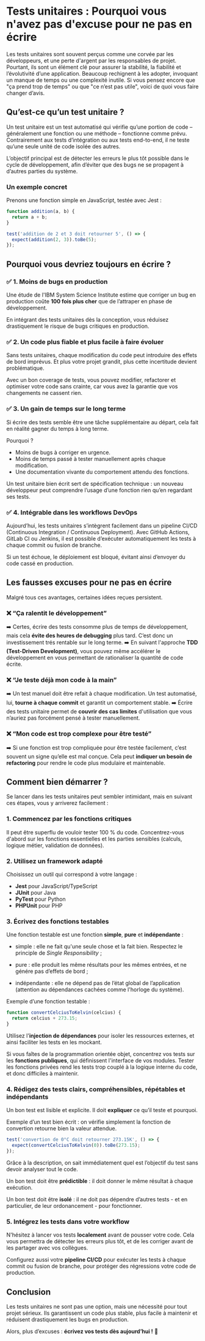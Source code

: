 # Tests unitaires : Pourquoi vous n'avez pas d'excuse pour ne pas en écrire

Les tests unitaires sont souvent perçus comme une corvée par les développeurs, et une perte d'argent par les responsables de projet. Pourtant, ils sont un élément clé pour assurer la stabilité, la fiabilité et l’évolutivité d’une application. Beaucoup rechignent à les adopter, invoquant un manque de temps ou une complexité inutile. Si vous pensez encore que "ça prend trop de temps" ou que "ce n’est pas utile", voici de quoi vous faire changer d’avis.  

## Qu’est-ce qu’un test unitaire ?

Un test unitaire est un test automatisé qui vérifie qu’une portion de code – généralement une fonction ou une méthode – fonctionne comme prévu. Contrairement aux tests d’intégration ou aux tests end-to-end, il ne teste qu’une seule unité de code isolée des autres.  

L’objectif principal est de détecter les erreurs le plus tôt possible dans le cycle de développement, afin d’éviter que des bugs ne se propagent à d’autres parties du système.  

### Un exemple concret

Prenons une fonction simple en JavaScript, testée avec Jest :  

```javascript
function addition(a, b) {
  return a + b;
}

test('addition de 2 et 3 doit retourner 5', () => {
  expect(addition(2, 3)).toBe(5);
});
```  

## Pourquoi vous devriez toujours en écrire ?  

### ✅ 1. Moins de bugs en production  

Une étude de l'IBM System Science Institute estime que corriger un bug en production coûte **100 fois plus cher** que de l’attraper en phase de développement.  

En intégrant des tests unitaires dès la conception, vous réduisez drastiquement le risque de bugs critiques en production.  

### ✅ 2. Un code plus fiable et plus facile à faire évoluer  

Sans tests unitaires, chaque modification du code peut introduire des effets de bord imprévus. Et plus votre projet grandit, plus cette incertitude devient problématique.  

Avec un bon coverage de tests, vous pouvez modifier, refactorer et optimiser votre code sans crainte, car vous avez la garantie que vos changements ne cassent rien.  

### ✅ 3. Un gain de temps sur le long terme  

Si écrire des tests semble être une tâche supplémentaire au départ, cela fait en réalité gagner du temps à long terme.  

Pourquoi ?

- Moins de bugs à corriger en urgence.  
- Moins de temps passé à tester manuellement après chaque modification.  
- Une documentation vivante du comportement attendu des fonctions.  

Un test unitaire bien écrit sert de spécification technique : un nouveau développeur peut comprendre l’usage d’une fonction rien qu’en regardant ses tests.  

### ✅ 4. Intégrable dans les workflows DevOps  

Aujourd’hui, les tests unitaires s’intègrent facilement dans un pipeline CI/CD (Continuous Integration / Continuous Deployment). Avec GitHub Actions, GitLab CI ou Jenkins, il est possible d’exécuter automatiquement les tests à chaque commit ou fusion de branche.

Si un test échoue, le déploiement est bloqué, évitant ainsi d’envoyer du code cassé en production.  

## Les fausses excuses pour ne pas en écrire  

Malgré tous ces avantages, certaines idées reçues persistent.  

### ❌ “Ça ralentit le développement”  

➡️ Certes, écrire des tests consomme plus de temps de développement, mais cela **évite des heures de debugging** plus tard. C’est donc un investissement trés rentable sur le long terme.
➡️ En suivant l'approche **TDD (Test-Driven Development)**, vous pouvez même accélérer le développement en vous permettant de rationaliser la quantité de code écrite.

### ❌ “Je teste déjà mon code à la main”  

➡️ Un test manuel doit être refait à chaque modification. Un test automatisé, lui, **tourne à chaque commit** et garantit un comportement stable.
➡️ Écrire des tests unitaire permet de **couvrir des cas limites** d'utilisation que vous n’auriez pas forcément pensé à tester manuellement.

### ❌ “Mon code est trop complexe pour être testé”  

➡️ Si une fonction est trop compliquée pour être testée facilement, c’est souvent un signe qu’elle est mal conçue. Cela peut **indiquer un besoin de refactoring** pour rendre le code plus modulaire et maintenable.

## Comment bien démarrer ?  

Se lancer dans les tests unitaires peut sembler intimidant, mais en suivant ces étapes, vous y arriverez facilement :  

### 1. Commencez par les fonctions critiques  

Il peut être superflu de vouloir tester 100 % du code. Concentrez-vous d'abord sur les fonctions essentielles et les parties sensibles (calculs, logique métier, validation de données).  

### 2. Utilisez un framework adapté  

Choisissez un outil qui correspond à votre langage :  

- **Jest** pour JavaScript/TypeScript  
- **JUnit** pour Java  
- **PyTest** pour Python  
- **PHPUnit** pour PHP

### 3. Écrivez des fonctions testables

Une fonction testable est une fonction **simple**, **pure** et **indépendante** :

- simple : elle ne fait qu'une seule chose et la fait bien. Respectez le principle de *Single Responsibility* ;

- pure : elle produit les même résultats pour les mêmes entrées, et ne génére pas d’effets de bord ;

- indépendante : elle ne dépend pas de l’état global de l’application (attention au dépendances cachées comme l'horloge du système).

Exemple d’une fonction testable :  

```javascript
function convertCelciusToKelvin(celcius) {
  return celcius + 273.15;
}
```

Utilisez l'**injection de dépendances** pour isoler les ressources externes, et ainsi faciliter les tests en les mockant.

Si vous faîtes de la programmation orientée objet, concentrez vos tests sur les **fonctions publiques**, qui définissent l'interface de vos modules. Tester les fonctions privées rend les tests trop couplé à la logique interne du code, et donc difficiles à maintenir.

### 4. Rédigez des tests clairs, compréhensibles, répétables et indépendants

Un bon test est lisible et explicite. Il doit **expliquer** ce qu’il teste et pourquoi.  

Exemple d’un test bien écrit : on vérifie simplement la fonction de convertion retourne bien la valeur attendue.  

```javascript
test('convertion de 0°C doit retourner 273.15K', () => {
  expect(convertCelciusToKelvin(0)).toBe(273.15);
});
```

Grâce à la description, on sait immédiatement quel est l’objectif du test sans devoir analyser tout le code.

Un bon test doit être **prédictible** : il doit donner le même résultat à chaque exécution.

Un bon test doit être **isolé** : il ne doit pas dépendre d’autres tests - et en particulier, de leur ordonancement - pour fonctionner.

### 5. Intégrez les tests dans votre workflow

N'hésitez à lancer vos tests **localement** avant de pousser votre code. Cela vous permettra de détecter les erreurs plus tôt, et de les corriger avant de les partager avec vos collègues.

Configurez aussi votre **pipeline CI/CD** pour exécuter les tests à chaque commit ou fusion de branche, pour protéger des régressions votre code de production.

## Conclusion  

Les tests unitaires ne sont pas une option, mais une nécessité pour tout projet sérieux. Ils garantissent un code plus stable, plus facile à maintenir et réduisent drastiquement les bugs en production.  

Alors, plus d’excuses : **écrivez vos tests dès aujourd’hui !** 🚀
